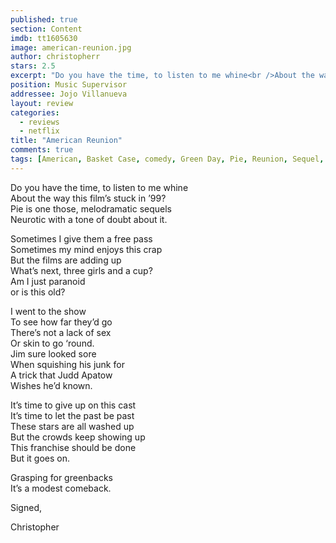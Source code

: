 ```yaml
---
published: true
section: Content
imdb: tt1605630
image: american-reunion.jpg
author: christopherr
stars: 2.5
excerpt: "Do you have the time, to listen to me whine<br />About the way this film&rsquo;s stuck in &rsquo;99?<br />Pie is one those, melodramatic sequels<br />Neurotic with a tone of doubt about it."
position: Music Supervisor
addressee: Jojo Villanueva
layout: review
categories:
  - reviews
  - netflix
title: "American Reunion"
comments: true
tags: [American, Basket Case, comedy, Green Day, Pie, Reunion, Sequel, Uncategorized]
---
```

<p>Do you have the time, to listen to me whine<br />About the way this film&rsquo;s stuck in &rsquo;99?<br />Pie is one those, melodramatic sequels<br />Neurotic with a tone of doubt about it.</p>
<p>Sometimes I give them a free pass<br />Sometimes my mind enjoys this crap<br />But the films are adding up<br />What&rsquo;s next, three girls and a cup?<br />Am I just paranoid<br />or is this old?&nbsp;</p>
<p>I went to the show<br />To see how far they&rsquo;d go<br />There&rsquo;s not a lack of sex<br />Or skin to go &lsquo;round.<br />Jim sure looked sore<br />When squishing his junk for<br />A trick that Judd Apatow<br />Wishes he&rsquo;d known.</p>
<p>It&rsquo;s time to give up on this cast<br />It&rsquo;s time to let the past be past<br />These stars are all washed up<br />But the crowds keep showing up<br />This franchise should be done<br />But it goes on.</p>
<p>Grasping for greenbacks<br />It&rsquo;s a modest comeback.&nbsp;</p>
<p>Signed,</p>
<p>Christopher</p>
